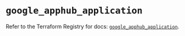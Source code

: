 # `google_apphub_application`

Refer to the Terraform Registry for docs: [`google_apphub_application`](https://registry.terraform.io/providers/hashicorp/google/6.49.1/docs/resources/apphub_application).
